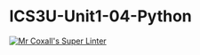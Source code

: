 # ICS3U-Unit1-04-Python

[![Mr Coxall's Super Linter](https://github.com/Kyanh-Pham/ICS3U-Unit1-04-Python/workflows/Mr%20Coxall's%20Super%20Linter/badge.svg)](https://github.com/Kyanh-Pham/ICS3U-Unit1-04-Python/actions/)

